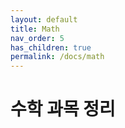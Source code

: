 ```yaml
---
layout: default
title: Math
nav_order: 5
has_children: true
permalink: /docs/math
---
```


# 수학 과목 정리
